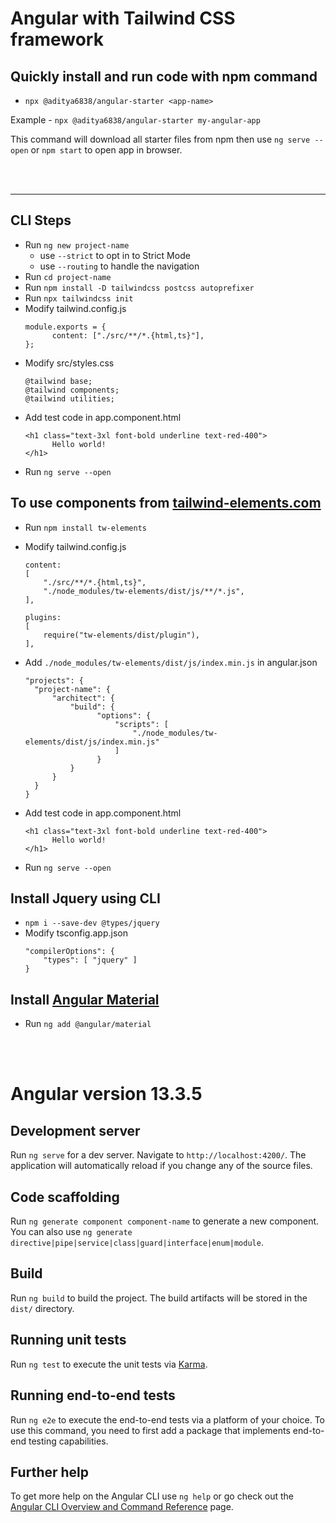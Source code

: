 # Angular with Tailwind CSS framework

## Quickly install and run code with npm command
- `npx @aditya6838/angular-starter <app-name>`


Example -  `npx @aditya6838/angular-starter my-angular-app`

This command will download all starter files from npm then use `ng serve --open` or `npm start` to open app in browser.

<br>
<br>

---
## CLI Steps

- Run `ng new project-name`
  - use `--strict` to opt in to Strict Mode
  - use `--routing` to handle the navigation
- Run `cd project-name`
- Run `npm install -D tailwindcss postcss autoprefixer`
- Run `npx tailwindcss init`
- Modify tailwind.config.js
  ```
  module.exports = {
  		content: ["./src/**/*.{html,ts}"],
  };
  ```
- Modify src/styles.css
  ```
  @tailwind base;
  @tailwind components;
  @tailwind utilities;
  ```
- Add test code in app.component.html
  ```
  <h1 class="text-3xl font-bold underline text-red-400">
  		Hello world!
  </h1>
  ```
- Run `ng serve --open`

## To use components from [tailwind-elements.com](https://tailwind-elements.com/quick-start/)

- Run `npm install tw-elements`
- Modify tailwind.config.js 

  ```
  content:
  [
      "./src/**/*.{html,ts}",
      "./node_modules/tw-elements/dist/js/**/*.js",
  ],

  plugins:
  [
      require("tw-elements/dist/plugin"),
  ],
  ```

- Add `./node_modules/tw-elements/dist/js/index.min.js` in angular.json
  ```
  "projects": {
  	"project-name": {
  		"architect": {
  			"build": {
                  "options": {
                      "scripts": [
                          "./node_modules/tw-elements/dist/js/index.min.js"
                      ]
                  }
  			}
  		}
  	}
  }
  ```
- Add test code in app.component.html

  ```
  <h1 class="text-3xl font-bold underline text-red-400">
  		Hello world!
  </h1>
  ```

- Run `ng serve --open`

## Install Jquery using CLI

- `npm i --save-dev @types/jquery`
- Modify tsconfig.app.json
  ```
  "compilerOptions": {
      "types": [ "jquery" ]
  }
  ```

## Install [Angular Material](https://material.angular.io/components/categories)

- Run `ng add @angular/material`

<br>
<br>

# Angular version 13.3.5

## Development server

Run `ng serve` for a dev server. Navigate to `http://localhost:4200/`. The application will automatically reload if you change any of the source files.

## Code scaffolding

Run `ng generate component component-name` to generate a new component. You can also use `ng generate directive|pipe|service|class|guard|interface|enum|module`.

## Build

Run `ng build` to build the project. The build artifacts will be stored in the `dist/` directory.

## Running unit tests

Run `ng test` to execute the unit tests via [Karma](https://karma-runner.github.io).

## Running end-to-end tests

Run `ng e2e` to execute the end-to-end tests via a platform of your choice. To use this command, you need to first add a package that implements end-to-end testing capabilities.

## Further help

To get more help on the Angular CLI use `ng help` or go check out the [Angular CLI Overview and Command Reference](https://angular.io/cli) page.
